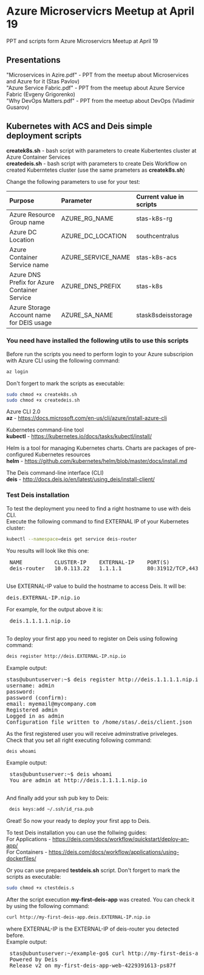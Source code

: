 # Azure Microservicrs Meetup at April 19

PPT and scripts form Azure Microservicrs Meetup at April 19

## Presentations
"Microservices in Azire.pdf" - PPT from the meetup about Microservices and Azure for it (Stas Pavlov)  
"Azure Service Fabric.pdf" - PPT from the meetup about Azure Service Fabric  (Evgeny Grigorenko)  
"Why DevOps Matters.pdf" - PPT from the meetup about DevOps (Vladimir Gusarov)  

## Kubernetes with ACS and Deis simple deployment scripts 
**createk8s.sh** - bash script with parameters to create Kubertentes cluster at Azure Container Services  
**createdeis.sh** - bash script with parameters to create Deis Workflow on created Kuberntetes cluster (use the same prameters as **createk8s.sh**)

Change the following parameters to use for your test:


| Purpose        | Parameter           |Current value in scripts|
| :------------ |:--------------|:-------------|
| Azure Resource Group name   | AZURE_RG_NAME |stas-k8s-rg |
| Azure DC Location      | AZURE_DC_LOCATION |southcentralus | 
| Azure Container Service name |AZURE_SERVICE_NAME |stas-k8s-acs |
|Azure DNS Prefix for Azure Container Service|AZURE_DNS_PREFIX| stas-k8s |
|Azure Storage Account name for DEIS usage|AZURE_SA_NAME |stask8sdeisstorage |

### You need have installed the following utils to use this scripts

Before run the scripts you need to perform login to your Azure subscripion with Azure CLI using the following command:
```bash
az login
```

Don't forgert to mark the scripts as executable:
```bash
sudo chmod +x createk8s.sh
sudo chmod +x createdeis.sh
```

 Azure CLI 2.0  
**az** - https://docs.microsoft.com/en-us/cli/azure/install-azure-cli  

Kubernetes command-line tool  
**kubectl** - https://kubernetes.io/docs/tasks/kubectl/install/  

Helm is a tool for managing Kubernetes charts. Charts are packages of pre-configured Kubernetes resources  
**helm** - https://github.com/kubernetes/helm/blob/master/docs/install.md  

The Deis command-line interface (CLI)  
**deis** - http://docs.deis.io/en/latest/using_deis/install-client/  

### Test Deis installation

To test the deployment you need to find a right hostname to use with deis CLI.  
Execute the following command to find EXTERNAL IP of your Kubernetes cluster:  
```bash
kubectl --namespace=deis get service deis-router
```
You results will look like this one:
<pre>
 NAME          CLUSTER-IP    EXTERNAL-IP    PORT(S)                                                    AGE
 deis-router   10.0.113.22   1.1.1.1        80:31912/TCP,443:31642/TCP,2222:31239/TCP,9090:32507/TCP   5m
 </pre>
Use EXTERNAL-IP value to build the hostname to access Deis. It will be:  
<pre>
deis.EXTERNAL-IP.nip.io  
</pre>
For example, for the output above it is:
 <pre>
 deis.1.1.1.1.nip.io
 </pre>
To deploy your first app you need to register on Deis using following command:
```bash
deis register http://deis.EXTERNAL-IP.nip.io 
```
Example output:  
<pre>
stas@ubuntuserver:~$ deis register http://deis.1.1.1.1.nip.io
username: admin
password:
password (confirm):
email: myemail@mycompany.com
Registered admin
Logged in as admin
Configuration file written to /home/stas/.deis/client.json
</pre>
As the first registered user you will receive adminstrative priveleges.  
Check that you set all right executing following command:
```bash
deis whoami
```
Example output: 
<pre>
 stas@ubuntuserver:~$ deis whoami
 You are admin at http://deis.1.1.1.1.nip.io
 </pre>
 And finally add your ssh pub key to Deis:
```bash
 deis keys:add ~/.ssh/id_rsa.pub
```
Great! So now your ready to deploy your first app to Deis.

To test Deis installation you can use the follwing guides:  
For Applications - https://deis.com/docs/workflow/quickstart/deploy-an-app/  
For Containers - https://deis.com/docs/workflow/applications/using-dockerfiles/

Or you can use prepared **testdeis.sh** script. 
Don't forgert to mark the scripts as executable:
```bash
sudo chmod +x ctestdeis.s
```
After the script execution **my-first-deis-app** was created. You can check it by using the following command:
```bash
curl http://my-first-deis-app.deis.EXTERNAL-IP.nip.io  
```
where EXTERNAL-IP is the EXTERNAL-IP of deis-router you detected before.  
Example output:
 <pre>
 stas@ubuntuserver:~/example-go$ curl http://my-first-deis-app.deis.1.1.1.1.nip.io
 Powered by Deis
 Release v2 on my-first-deis-app-web-4229391613-ps87f  
 </pre>